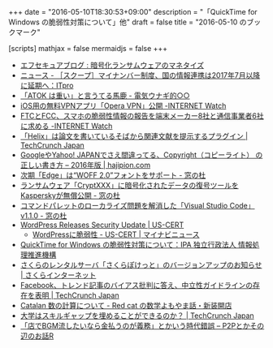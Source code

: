 +++
date = "2016-05-10T18:30:53+09:00"
description = "「QuickTime for Windows の脆弱性対策について」他"
draft = false
title = "2016-05-10 のブックマーク"

[scripts]
  mathjax = false
  mermaidjs = false
+++

- [エフセキュアブログ : 暗号化ランサムウェアのマネタイズ](http://blog.f-secure.jp/archives/50767847.html)
- [ニュース - ［スクープ］マイナンバー制度、国の情報連携は2017年7月以降に延期へ：ITpro](http://itpro.nikkeibp.co.jp/atcl/news/16/051001321/?rt=nocnt)
- [「ATOK は重い」と言うてる馬鹿 - 電気ウナギ的○○](http://blog.netandfield.com/shar/2016/05/atok.html)
- [iOS用の無料VPNアプリ「Opera VPN」公開 -INTERNET Watch](http://internet.watch.impress.co.jp/docs/news/20160510_756511.html)
- [FTCとFCC、スマホの脆弱性情報の報告を端末メーカー8社と通信事業者6社に求める -INTERNET Watch](http://internet.watch.impress.co.jp/docs/news/20160510_756592.html)
- [「Helix」は論文を書いているそばから関連文献を提示するプラグイン | TechCrunch Japan](https://jp.techcrunch.com/2016/05/10/20160508helix-conducts-research-as-you-write/)
- [GoogleやYahoo! JAPANでさえ間違ってる、Copyright（コピーライト） の正しい書き方 – 2016年版 | hajipion.com](http://hajipion.com/2288.html)
- [次期「Edge」は“WOFF 2.0”フォントをサポート - 窓の杜](http://www.forest.impress.co.jp/docs/news/20160510_756552.html)
- [ランサムウェア「CryptXXX」に暗号化されたデータの復号ツールをKasperskyが無償公開 - 窓の杜](http://www.forest.impress.co.jp/docs/news/20160510_756583.html)
- [コマンドパレットのローカライズ問題を解消した「Visual Studio Code」v1.1.0 - 窓の杜](http://www.forest.impress.co.jp/docs/news/20160510_756597.html)
- [WordPress Releases Security Update | US-CERT](https://www.us-cert.gov/ncas/current-activity/2016/05/09/WordPress-Releases-Security-Updates)
    - [WordPressに脆弱性 - US-CERT | マイナビニュース](http://news.mynavi.jp/news/2016/05/10/266/)
- [QuickTime for Windows の脆弱性対策について：IPA 独立行政法人 情報処理推進機構](http://www.ipa.go.jp/security/ciadr/vul/20160510-quicktime.html)
- [さくらのレンタルサーバ「さくらぽけっと」のバージョンアップのお知らせ | さくらインターネット](https://www.sakura.ad.jp/news/sakurainfo/newsentry.php?id=1241)
- [Facebook、トレンド記事のバイアス批判に答え、中立性ガイドラインの存在を表明 | TechCrunch Japan](https://jp.techcrunch.com/2016/05/10/20160509facebook-workers/)
- [Catalan 数の計算について - Red cat の数学よもやま話・新装開店](http://mathneko.hatenablog.com/entry/2016/05/09/101413)
- [大学はスキルギャップを埋めることができるのか？ | TechCrunch Japan](https://jp.techcrunch.com/2016/05/09/20160508universities-cant-solve-our-skills-gap-problem-because-they-caused-it/)
- [「店でBGM流したいなら金払うのが義務」とかいう時代錯誤 – P2Pとかその辺のお話R](http://p2ptk.org/copyright/298)
